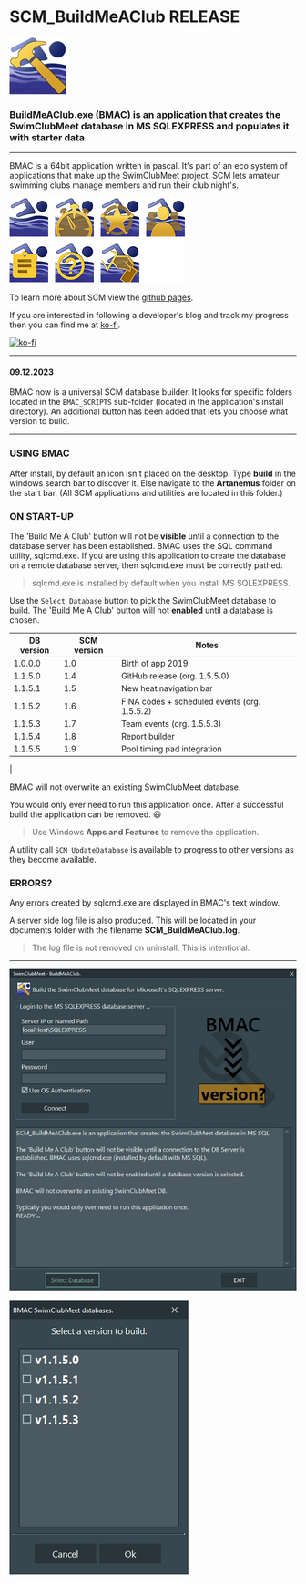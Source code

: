 ﻿# SCM_BuildMeAClub RELEASE

![Hero BuildMeAClub ICON](ASSETS/SCM_BMAC_100x100.bmp)

### BuildMeAClub.exe (BMAC) is an application that creates the SwimClubMeet database in MS SQLEXPRESS and populates it with starter data

---
BMAC is a 64bit application written in pascal. It's part of an eco system of applications that make up the SwimClubMeet project. SCM lets amateur swimming clubs manage members and run their club night's.

![The eco system of SCM](ASSETS/SCM_GroupOfIcons.png)

To learn more about SCM view the [github pages](https://artanemus.github.io/index.html).

If you are interested in following a developer's blog and track my progress then you can find me at [ko-fi](https://ko-fi.com/artanemus).

[![ko-fi](https://ko-fi.com/img/githubbutton_sm.svg)](https://ko-fi.com/V7V7EU686)

---

#### 09.12.2023

BMAC now is a universal SCM database builder. It looks for specific folders located in the `BMAC_SCRIPTS` sub-folder (located in the application's install directory). An additional button has been added that lets you choose what version to build.

---

### USING BMAC

After install, by default an icon isn't placed on the desktop. Type **build** in the windows search bar to discover it. Else navigate to the **Artanemus** folder on the start bar. (All SCM applications and utilities are located in this folder.)

### ON START-UP

The 'Build Me A Club' button will not be **visible** until a connection to the database server has been established. BMAC uses the SQL command utility, sqlcmd.exe. If you are using this application to create the database on a remote database server, then sqlcmd.exe must be correctly pathed.

> sqlcmd.exe is installed by default when you install MS SQLEXPRESS.

Use the `Select Database` button to pick the SwimClubMeet database to build. The 'Build Me A Club' button will not **enabled** until a database is chosen.

|DB version|SCM version|Notes|
|----------|-----------|--------------|
|1.0.0.0 | 1.0 | Birth of app 2019|
|1.1.5.0 | 1.4 | GitHub release (org. 1.5.5.0)|
|1.1.5.1 | 1.5 | New heat navigation bar|
|1.1.5.2 | 1.6 | FINA codes + scheduled events (org. 1.5.5.2)|
|1.1.5.3 | 1.7 | Team events (org. 1.5.5.3)|
|1.1.5.4 | 1.8 | Report builder|
|1.1.5.5 | 1.9 | Pool timing pad integration|
|

BMAC will not overwrite an existing SwimClubMeet database.

You would only ever need to run this application once. After a successful build the application can be removed. 😃

> Use Windows **Apps and Features** to remove the application.

A utility call `SCM_UpdateDatabase` is available to progress to other versions as they become available.

### ERRORS?

Any errors created by sqlcmd.exe are displayed in BMAC's text window.

A server side log file is also produced. This will be located in your documents folder with the filename **SCM_BuildMeAClub.log**.

> The log file is not removed on uninstall. This is intentional.

---

![ScreenShot of BMAC prior to login.](ASSETS/Screenshot%20BMAC%20MainForm.JPG)

![ScreenShot of Select Database DLG.](ASSETS/Screenshot%20BMAC%20Select%20DB.JPG)
